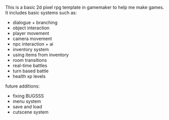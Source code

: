 This is a basic 2d pixel rpg template in gamemaker to help me make games. It includes basic systems such as:
- dialogue + branching
- object interaction
- player movement
- camera movement
- npc interaction + ai
- inventory system
- using items from inventory
- room transitions
- real-time battles
- turn based battle
- health xp levels

future additions:
- fixing BUGSSS
- menu system
- save and load
- cutscene system
